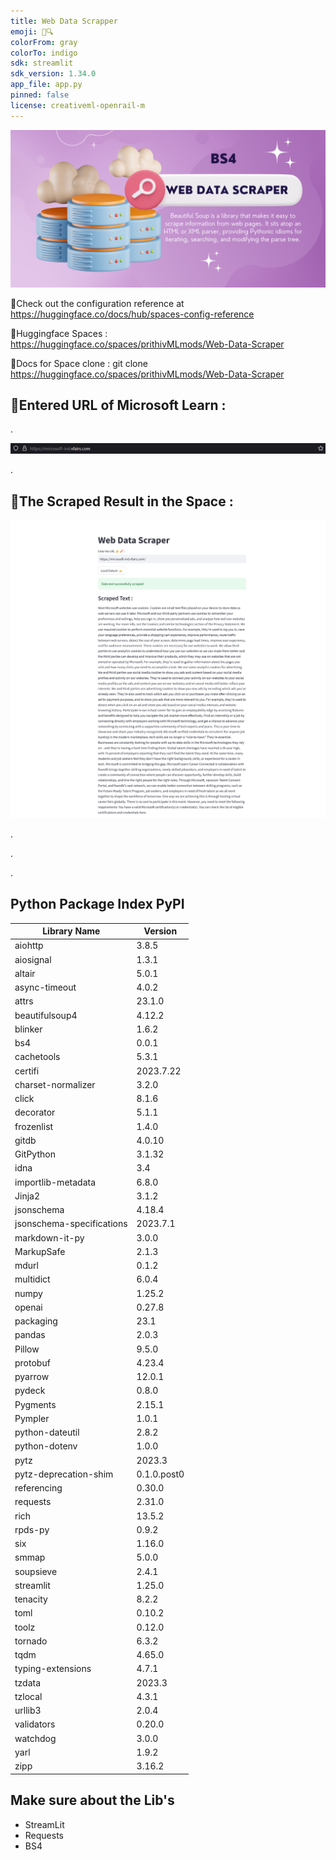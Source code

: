 ```yaml
---
title: Web Data Scrapper
emoji: 🐣🔍
colorFrom: gray
colorTo: indigo
sdk: streamlit
sdk_version: 1.34.0
app_file: app.py
pinned: false
license: creativeml-openrail-m
---
```


![alt text](assets/33.png)

🚀Check out the configuration reference at https://huggingface.co/docs/hub/spaces-config-reference

🚀Huggingface Spaces : https://huggingface.co/spaces/prithivMLmods/Web-Data-Scraper

🚀Docs for Space clone : git clone https://huggingface.co/spaces/prithivMLmods/Web-Data-Scraper

## 🔮Entered URL of Microsoft Learn :

.

![alt text](assets/wds.png)

.

## 🎴The Scraped Result in the Space : 

![alt text](assets/wds2.png)

.

.

.

## Python Package Index PyPI


| Library Name | Version |
| --- | --- |
| aiohttp | 3.8.5 |
| aiosignal | 1.3.1 |
| altair | 5.0.1 |
| async-timeout | 4.0.2 |
| attrs | 23.1.0 |
| beautifulsoup4 | 4.12.2 |
| blinker | 1.6.2 |
| bs4 | 0.0.1 |
| cachetools | 5.3.1 |
| certifi | 2023.7.22 |
| charset-normalizer | 3.2.0 |
| click | 8.1.6 |
| decorator | 5.1.1 |
| frozenlist | 1.4.0 |
| gitdb | 4.0.10 |
| GitPython | 3.1.32 |
| idna | 3.4 |
| importlib-metadata | 6.8.0 |
| Jinja2 | 3.1.2 |
| jsonschema | 4.18.4 |
| jsonschema-specifications | 2023.7.1 |
| markdown-it-py | 3.0.0 |
| MarkupSafe | 2.1.3 |
| mdurl | 0.1.2 |
| multidict | 6.0.4 |
| numpy | 1.25.2 |
| openai | 0.27.8 |
| packaging | 23.1 |
| pandas | 2.0.3 |
| Pillow | 9.5.0 |
| protobuf | 4.23.4 |
| pyarrow | 12.0.1 |
| pydeck | 0.8.0 |
| Pygments | 2.15.1 |
| Pympler | 1.0.1 |
| python-dateutil | 2.8.2 |
| python-dotenv | 1.0.0 |
| pytz | 2023.3 |
| pytz-deprecation-shim | 0.1.0.post0 |
| referencing | 0.30.0 |
| requests | 2.31.0 |
| rich | 13.5.2 |
| rpds-py | 0.9.2 |
| six | 1.16.0 |
| smmap | 5.0.0 |
| soupsieve | 2.4.1 |
| streamlit | 1.25.0 |
| tenacity | 8.2.2 |
| toml | 0.10.2 |
| toolz | 0.12.0 |
| tornado | 6.3.2 |
| tqdm | 4.65.0 |
| typing-extensions | 4.7.1 |
| tzdata | 2023.3 |
| tzlocal | 4.3.1 |
| urllib3 | 2.0.4 |
| validators | 0.20.0 |
| watchdog | 3.0.0 |
| yarl | 1.9.2 |
| zipp | 3.16.2 |</s>


## Make sure about the Lib's 

+ StreamLit
+ Requests 
+ BS4
